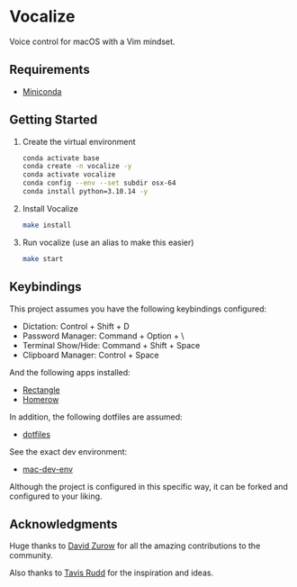 # Vocalize

Voice control for macOS with a Vim mindset.

## Requirements

- [Miniconda](https://docs.anaconda.com/miniconda/)

## Getting Started

1. Create the virtual environment

   ```sh
   conda activate base
   conda create -n vocalize -y
   conda activate vocalize
   conda config --env --set subdir osx-64
   conda install python=3.10.14 -y
   ```

2. Install Vocalize

   ```sh
   make install
   ```

3. Run vocalize (use an alias to make this easier)

   ```sh
   make start
   ```

## Keybindings

This project assumes you have the following keybindings configured:

- Dictation: Control + Shift + D
- Password Manager: Command + Option + \
- Terminal Show/Hide: Command + Shift + Space
- Clipboard Manager: Control + Space

And the following apps installed:

- [Rectangle](https://github.com/rxhanson/Rectangle)
- [Homerow](https://github.com/nchudleigh/homerow)

In addition, the following dotfiles are assumed:

- [dotfiles](https://github.com/joshcummingsdesign/mac-dev-env/blob/master/dotfiles)

See the exact dev environment:

- [mac-dev-env](https://github.com/joshcummingsdesign/mac-dev-env)

Although the project is configured in this specific way, it can be forked and
configured to your liking.

## Acknowledgments

Huge thanks to [David Zurow](https://github.com/daanzu) for all the amazing contributions to the community.

Also thanks to [Tavis Rudd](https://www.reddit.com/r/Python/comments/1atz8d/using_python_to_code_by_voice_tavis_rudd/?rdt=45621) for the inspiration and ideas.

